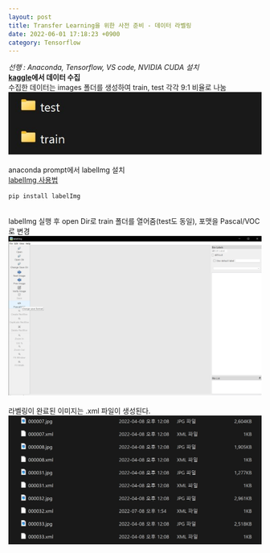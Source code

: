 ```yaml
---
layout: post
title: Transfer Learning을 위한 사전 준비 - 데이터 라벨링
date: 2022-06-01 17:18:23 +0900
category: Tensorflow
---
```

_선행 : Anaconda, Tensorflow, VS code,  NVIDIA CUDA 설치_  
**[kaggle](https://www.kaggle.com/)에서 데이터 수집**  
수집한 데이터는 images 폴더를 생성하여 train, test 각각 9:1 비율로 나눔  
![image](/images/images.jpg)  
&nbsp;  
anaconda prompt에서 labelImg 설치  
[labelImg 사용법](https://inf-coding.tistory.com/12)
```ruby
pip install labelImg
```
&nbsp;  
labelImg 실행 후 open Dir로 train 폴더를 열어줌(test도 동일), 포맷을 Pascal/VOC로 변경
![labelImg](/images/labelImg.jpg)
&nbsp;  
라벨링이 완료된 이미지는 .xml 파일이 생성된다. 
![labelled](/images/labelled.jpg)

